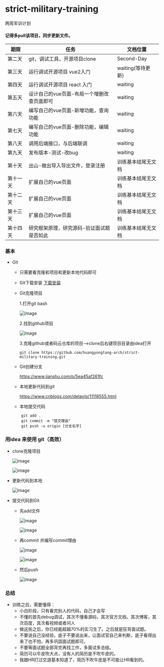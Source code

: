 # strict-military-training
两周军训计划

#### 记得多pull该项目，同步更新文件。

|  期限   | 任务  | 文档位置 |
|  ----  | ----  | ---- |
| 第二天  | git，调试工具，开源项目clone | Second-Day |
| 第三天  | 运行调试开源项目 vue2入门 | waiting(等待更新) |
| 第四天  | 运行调试开源项目 react 入门 | waiting |
| 第五天  | 设计自己的vue页面-布局一个增删改查页面即可 | waiting |
| 第六天 | 编写自己的vue页面-新增功能，查询功能 | waiting |
| 第七天 | 编写自己的vue页面-删除功能，编辑功能 | waiting |
| 第八天 | 调用后端接口，与后端联调 | waiting |
| 第九天 | 发布版本-测试-改bug | waiting |
| 第十天 | 出山-做出导入导出文件，登录注册 | 训练基本结尾无文档 |
| 第十一天 | 扩展自己的vue页面 | 训练基本结尾无文档 |
| 第十二天 | 扩展自己的vue页面 | 训练基本结尾无文档 |
| 第十三天 | 扩展自己的vue页面 | 训练基本结尾无文档 |
| 第十四天 | 研究框架原理，研究源码-验证面试题是否如此 | 训练基本结尾无文档 |

### 基本
- Git
    - 只需要看克隆和项目和更新本地代码即可
    
    - Git下载安装
    [下载安装](https://blog.csdn.net/huangqqdy/article/details/83032408)
    - Git克隆项目
    
        1.打开git bash
        
        ![image](https://github.com/huangyongtang-arch/strict-military-training/blob/main/images/Snipaste_2021-02-25_22-10-18.png)
        
        2.找到github项目 
        
        ![image](https://github.com/huangyongtang-arch/strict-military-training/blob/main/images/Snipaste_2021-02-25_22-18-36.png)
        
        3.克隆github或者码云仓库的项目-->clone后右键项目目录由idea打开
        
        ```
        git clone https://github.com/huangyongtang-arch/strict-military-training.git
      ```
        
    - Git创建分支
        
        https://www.jianshu.com/p/5ea45af261fc
        
    - 本地更新代码到git
    
        https://www.cnblogs.com/delav/p/11118555.html
        
    - 本地提交代码
    ```
        git add .
        git commit -m "提交理由"
        git push -u origin [分支名字]
    ``` 
        
### 用idea 来使用 git（高效）
- clone克隆项目

    ![image](https://github.com/huangyongtang-arch/strict-military-training/blob/main/images/Snipaste_2021-02-25_22-43-30.png)
    
    ![image](https://github.com/huangyongtang-arch/strict-military-training/blob/main/images/Snipaste_2021-02-25_23-28-28.png)
 
- 更新代码到本地

    ![image](https://github.com/huangyongtang-arch/strict-military-training/blob/main/images/Snipaste_2021-02-25_22-46-08.png)
    
- 提交代码到Git

    - 先add文件
    
        ![image](https://github.com/huangyongtang-arch/strict-military-training/blob/main/images/Snipaste_2021-02-25_22-50-35.png)
        
        ![image](https://github.com/huangyongtang-arch/strict-military-training/blob/main/images/Snipaste_2021-02-25_22-50-57.png)

    - 再commit 并编写commit理由
    
        ![image](https://github.com/huangyongtang-arch/strict-military-training/blob/main/images/Snipaste_2021-02-25_22-49-37.png)
        
        ![image](https://github.com/huangyongtang-arch/strict-military-training/blob/main/images/Snipaste_2021-02-25_22-52-50.png)
        
    - 然后push
    
        ![image](https://github.com/huangyongtang-arch/strict-military-training/blob/main/images/Snipaste_2021-02-25_22-57-22.png)
        
    
### 总结

- 训练之后，需要懂得：
    - 小白阶段，只有看完别人的代码，自己才会写
    - 不懂的首先debug调试，其次不懂看源码，其次官方文档，其次博客，其次百度，其次看视频或者问人
    - 做这些之后，你已经能超越70%的实习生了。之后就是狂背面试题。
    - 不要说自己没经验，底子不要说出来，让面试官自己来判断，底子看得出来了也不怕，再多巩固面试题即可。
    - 不要等面试题全部背完再找工作，多面试多总结。
    - 简历可以牛皮吹大点，没有人的简历是不吹牛皮的。
    - 我跟HR打过交道基本知道了，简历不吹牛皮是不可能让HR看到的。